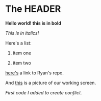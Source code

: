 # The HEADER

**Hello world! this is in bold**

*This is in italics!*

Here's a list:

1. item one

2. item two

	<title>Awesome Page!</title>

[here's](https://github.com/ryanfs/phase-0-gps-1.git) a link to Ryan's repo.

And [this](ScreenshotGPS.png) is a picture of our working screen.

*First code I added to create conflict.*